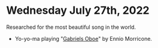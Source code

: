 # Wednesday July 27th, 2022

Researched for the most beautiful song in the world.

- Yo-yo-ma playing "[Gabriels Oboe][1]" by Ennio Morricone.

[1]: https://www.youtube.com/watch?v=XISBJ-MJ0HI
